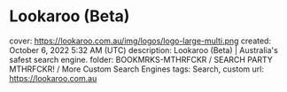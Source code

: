 # Lookaroo (Beta)

cover: https://lookaroo.com.au/img/logos/logo-large-multi.png
created: October 6, 2022 5:32 AM (UTC)
description: Lookaroo (Beta) | Australia's safest search engine.
folder: BOOKMRKS-MTHRFCKR / SEARCH PARTY MTHRFCKR! / More Custom Search Engines
tags: Search, custom
url: https://lookaroo.com.au